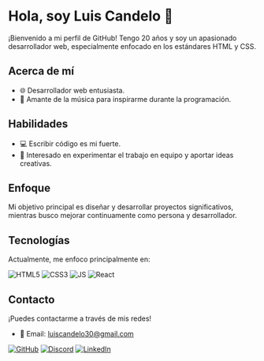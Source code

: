 # Hola, soy Luis Candelo 👋

¡Bienvenido a mi perfil de GitHub! Tengo 20 años y soy un apasionado desarrollador web, especialmente enfocado en los estándares HTML y CSS.

## Acerca de mí

- 🌐 Desarrollador web entusiasta.
- 🎵 Amante de la música para inspirarme durante la programación.

## Habilidades

- 💻 Escribir código es mi fuerte.
- 🤝 Interesado en experimentar el trabajo en equipo y aportar ideas creativas.

## Enfoque

Mi objetivo principal es diseñar y desarrollar proyectos significativos, mientras busco mejorar continuamente como persona y desarrollador.

## Tecnologías

Actualmente, me enfoco principalmente en:

![HTML5](https://img.shields.io/badge/HTML5-E34F26?style=for-the-badge&logo=html5&logoColor=white) ![CSS3](https://img.shields.io/badge/CSS3-1572B6?style=for-the-badge&logo=css3&logoColor=white) ![JS](https://img.shields.io/badge/JS-F7DF1E?style=for-the-badge&logo=javascript&logoColor=black)
![React](https://img.shields.io/badge/React-61DAFB?style=for-the-badge&logo=react&logoColor=white) 
## Contacto

¡Puedes contactarme a través de mis redes!

- 📧 Email: [luiscandelo30@gmail.com](mailto:luiscandelo30@gmail.com)
  
[![GitHub](https://img.shields.io/badge/-GitHub-181717?style=flat&logo=GitHub&logoColor=white)](https://github.com/Candelo30) [![Discord](https://img.shields.io/badge/-Discord-7289DA?style=flat&logo=Discord&logoColor=white)](https://discord.com/users/933515593863295067)
[![LinkedIn](https://img.shields.io/badge/-LinkedIn-blue?style=flat&logo=Linkedin&logoColor=white)](https://www.linkedin.com/in/luis-eduardo-c-6015131ab/)
